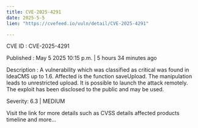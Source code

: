 ```yaml
---
title: CVE-2025-4291
date: 2025-5-5
lien: "https://cvefeed.io/vuln/detail/CVE-2025-4291"

---
```


CVE ID : CVE-2025-4291

Published :  May 5
2025
10:15 p.m. | 5 hours
34 minutes ago

Description : A vulnerability
which was classified as critical
was found in IdeaCMS up to 1.6. Affected is the function saveUpload. The manipulation leads to unrestricted upload. It is possible to launch the attack remotely. The exploit has been disclosed to the public and may be used.

Severity: 6.3 | MEDIUM

Visit the link for more details
such as CVSS details
affected products
timeline
and more...
